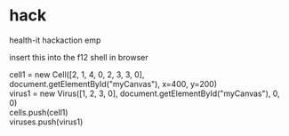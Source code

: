 # hack
health-it hackaction emp

insert this into the f12 shell in browser

cell1 = new Cell([2, 1, 4, 0, 2, 3, 3, 0], document.getElementById("myCanvas"), x=400, y=200)  
virus1 = new Virus([1, 2, 3, 0], document.getElementById("myCanvas"), 0, 0)  
cells.push(cell1)  
viruses.push(virus1)  
